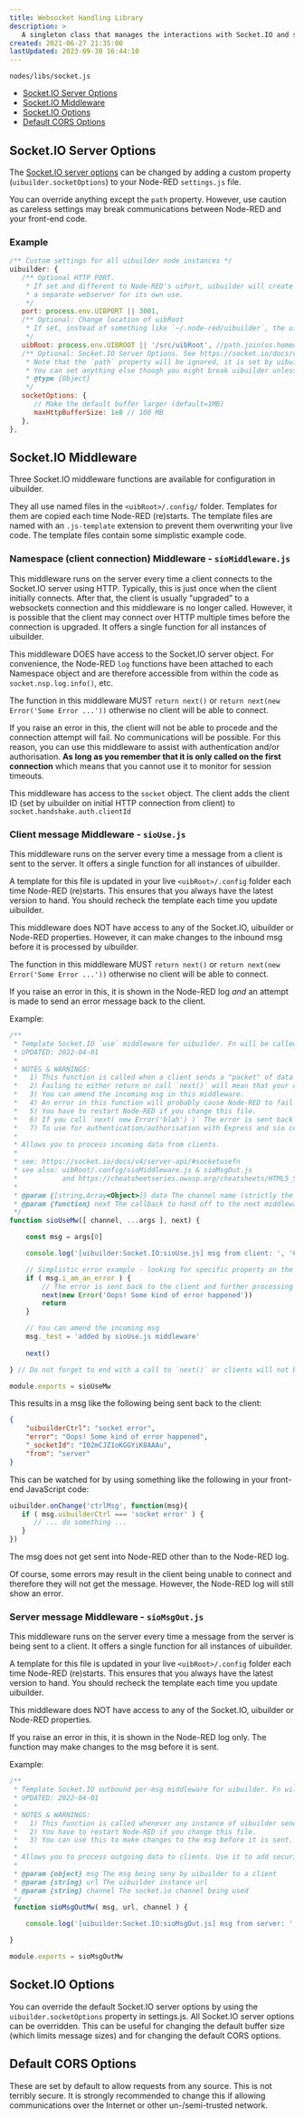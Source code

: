 ```yaml
---
title: Websocket Handling Library
description: >
   A singleton class that manages the interactions with Socket.IO and so provides all of the communications between Node-RED and front-end code.
created: 2021-06-27 21:35:00
lastUpdated: 2023-09-30 16:44:10
---
```


`nodes/libs/socket.js`

- [Socket.IO Server Options](#socketio-server-options)
- [Socket.IO Middleware](#socketio-middleware)
- [Socket.IO Options](#socketio-options)
- [Default CORS Options](#default-cors-options)

## Socket.IO Server Options

The [Socket.IO server options](https://socket.io/docs/v4/server-options/) can be changed by adding a custom
property (`uibuilder.socketOptions`) to your Node-RED `settings.js` file.

You can override anything except the `path` property. However, use caution as careless settings may break
communications between Node-RED and your front-end code.

### Example

```js
/** Custom settings for all uibuilder node instances */
uibuilder: {
   /** Optional HTTP PORT. 
    * If set and different to Node-RED's uiPort, uibuilder will create
    * a separate webserver for its own use.
    */
   port: process.env.UIBPORT || 3001,
   /** Optional: Change location of uibRoot
    * If set, instead of something like `~/.node-red/uibuilder`, the uibRoot folder can be anywhere you like.
    */
   uibRoot: process.env.UIBROOT || '/src/uibRoot', //path.join(os.homedir(), 'myuibroot')',
   /** Optional: Socket.IO Server Options. See https://socket.io/docs/v4/server-options/
    * Note that the `path` property will be ignored, it is set by uibuilder itself.
    * You can set anything else though you might break uibuilder unless you know what you are doing.
    * @type {Object}
    */
   socketOptions: {
      // Make the default buffer larger (default=1MB)
      maxHttpBufferSize: 1e8 // 100 MB
   },
},

```

## Socket.IO Middleware

Three Socket.IO middleware functions are available for configuration in uibuilder.

They all use named files in the `<uibRoot>/.config/` folder. Templates for them are copied each time Node-RED (re)starts. The template files
are named with an `.js-template` extension to prevent them overwriting your live code. The template files contain some simplistic example code.

### Namespace (client connection) Middleware - `sioMiddleware.js`

This middleware runs on the server every time a client connects to the Socket.IO server using HTTP. Typically, this is just once when
the client initially connects. After that, the client is usually "upgraded" to a websockets connection and this middleware is no longer called.
However, it is possible that the client may connect over HTTP multiple times before the connection is upgraded. It offers a single function for all instances of uibuilder.

This middleware DOES have access to the Socket.IO server object. For convenience, the Node-RED `log` functions have been attached
to each Namespace object and are therefore accessible from within the code as `socket.nsp.log.info()`, etc.

The function in this middleware MUST `return next()` or `return next(new Error('Some Error ...'))` otherwise no client will be able to connect.

If you raise an error in this, the client will not be able to procede and the connection attempt will fail. No communications will be possible.
For this reason, you can use this middleware to assist with authentication and/or authorisation. **As long as you remember that it is only called
on the first connection** which means that you cannot use it to monitor for session timeouts.

This middleware has access to the `socket` object. The client adds the client ID (set by uibuilder on initial HTTP connection from client) to `socket.handshake.auth.clientId`

### Client message Middleware - `sioUse.js`

This middleware runs on the server every time a message from a client is sent to the server. It offers a single function for all instances of uibuilder.

A template for this file is updated in your live `<uibRoot>/.config` folder each time Node-RED (re)starts. This ensures that you always have the latest version to hand. You should recheck the template each time you update uibuilder.

This middleware does NOT have access to any of the Socket.IO, uibuilder or Node-RED properties. However, it can make changes to the inbound msg before it is processed by uibuilder.

The function in this middleware MUST `return next()` or `return next(new Error('Some Error ...'))` otherwise no client will be able to connect.

If you raise an error in this, it is shown in the Node-RED log _and_ an attempt is made to send an error message back to the client.

Example:

```javascript
/**
 * Template Socket.IO `use` middleware for uibuilder. Fn will be called for EVERY inbound msg from a client to Node-RED/uibuilder.
 * UPDATED: 2022-04-01
 *
 * NOTES & WARNINGS:
 *   1) This function is called when a client sends a "packet" of data to the server.
 *   2) Failing to either return or call `next()` will mean that your clients will never be able to get responses.
 *   3) You can amend the incoming msg in this middleware.
 *   4) An error in this function will probably cause Node-RED to fail to start at all.
 *   5) You have to restart Node-RED if you change this file.
 *   6) If you call `next( new Error('blah') )` The error is sent back to the client and further proessing of the incoming msg stops.
 *   7) To use for authentication/authorisation with Express and sio connection middleware, create a common node.js module.
 *
 * Allows you to process incoming data from clients.
 * 
 * see: https://socket.io/docs/v4/server-api/#socketusefn
 * see also: uibRoot/.config/sioMiddleware.js & sioMsgOut.js
 *           and https://cheatsheetseries.owasp.org/cheatsheets/HTML5_Security_Cheat_Sheet.html#websocket-implementation-hints
 * 
 * @param {[string,Array<Object>]} data The channel name (strictly the event name) and args send by a client (Socket.IO calls it a "packet"). data[0] is the channel/event name, data[args][0] is the actual msg
 * @param {function} next The callback to hand off to the next middleware
 */
function sioUseMw([ channel, ...args ], next) {

    const msg = args[0]

    console.log('[uibuilder:Socket.IO:sioUse.js] msg from client: ', 'Channel Name:', channel, ' Msg:', msg)

    // Simplistic error example - looking for specific property on the inbound msg
    if ( msg.i_am_an_error ) {
        // The error is sent back to the client and further processing of the msg stops
        next(new Error('Oops! Some kind of error happened'))
        return
    }

    // You can amend the incoming msg
    msg._test = 'added by sioUse.js middleware'
    
    next()

} // Do not forget to end with a call to `next()` or clients will not be able to connect

module.exports = sioUseMw
```

This results in a msg like the following being sent back to the client:

```json
{
    "uibuilderCtrl": "socket error",
    "error": "Oops! Some kind of error happened",
    "_socketId": "I02mCJZ1oKGGYiK8AAAu",
    "from": "server"
}
```

This can be watched for by using something like the following in your front-end JavaScript code:

```js
uibuilder.onChange('ctrlMsg', function(msg){
   if ( msg.uibuilderCtrl === 'socket error' ) {
      // ... do something ...
   }
})
```

The msg does not get sent into Node-RED other than to the Node-RED log.

Of course, some errors may result in the client being unable to connect and therefore they will not get the message. However, the Node-RED log will still show an error.

### Server message Middleware - `sioMsgOut.js`

This middleware runs on the server every time a message from the server is being sent to a client. It offers a single function for all instances of uibuilder.

A template for this file is updated in your live `<uibRoot>/.config` folder each time Node-RED (re)starts. This ensures that you always have the latest version to hand. You should recheck the template each time you update uibuilder.

This middleware does NOT have access to any of the Socket.IO, uibuilder or Node-RED properties.

If you raise an error in this, it is shown in the Node-RED log only. The function may make changes to the msg before it is sent.

Example:

```javascript
/**
 * Template Socket.IO outbound per-msg middleware for uibuilder. Fn will be called for EVERY outbound msg from Node-RED/uibuilder to a client.
 * UPDATED: 2022-04-01
 *
 * NOTES & WARNINGS:
 *   1) This function is called whenever any instance of uibuilder sends a msg to any client.
 *   2) You have to restart Node-RED if you change this file.
 *   3) You can use this to make changes to the msg before it is sent.
 *
 * Allows you to process outgoing data to clients. Use it to add security/user data or anything else.
 * 
 * @param {object} msg The msg being seny by uibuilder to a client
 * @param {string} url The uibuilder instance url
 * @param {string} channel The socket.io channel being used
 */
 function sioMsgOutMw( msg, url, channel ) {

    console.log('[uibuilder:Socket.IO:sioMsgOut.js] msg from server: ', msg, url, channel)

}

module.exports = sioMsgOutMw
```


## Socket.IO Options

You can override the default Socket.IO server options by using the `uibuilder.socketOptions` property in settings.js. All Socket.IO server options can be
overridden. This can be useful for changing the default buffer size (which limits message sizes) and for changing the default CORS options.

## Default CORS Options

These are set by default to allow requests from any source. This is not terribly secure. It is strongly recommended to change this if allowing
communications over the Internet or other un-/semi-trusted network.
